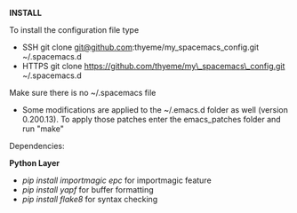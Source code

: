 **INSTALL**

To install the configuration file type

* SSH git clone git@github.com:thyeme/my\_spacemacs\_config.git ~/.spacemacs.d
* HTTPS git clone https://github.com/thyeme/my\_spacemacs\_config.git ~/.spacemacs.d

Make sure there is no ~/.spacemacs file

* Some modifications are applied to the ~/.emacs.d folder as well (version 0.200.13). To apply those patches enter the emacs\_patches folder and run "make"

Dependencies:

**Python Layer**

* *pip install importmagic epc* for importmagic feature
* *pip install yapf* for buffer formatting
* *pip install flake8* for syntax checking
